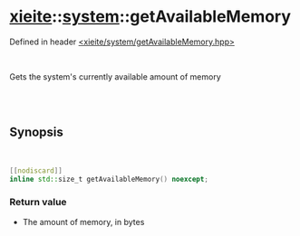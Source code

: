 # [xieite](../../README.md)::[system](../system.md)::getAvailableMemory
Defined in header [<xieite/system/getAvailableMemory.hpp>](../../include/xieite/system/getAvailableMemory.hpp)

<br/>

Gets the system's currently available amount of memory

<br/><br/>

## Synopsis

<br/>

```cpp
[[nodiscard]]
inline std::size_t getAvailableMemory() noexcept;
```
### Return value
- The amount of memory, in bytes
